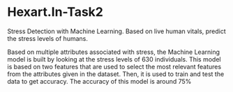 # Hexart.In-Task2 
Stress Detection with Machine Learning. Based on live human vitals, predict the stress levels of humans.

Based on multiple attributes associated with stress, the Machine Learning model is built by looking at the stress levels of 630 individuals.
This model is based on two features that are used to select the most relevant features from the attributes given in the dataset. Then, it is used to train and test the data to get accuracy. 
The accuracy of this model is around 75%
